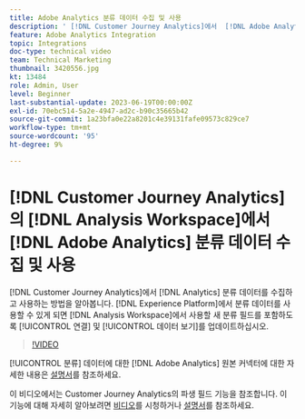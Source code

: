 ```yaml
---
title: Adobe Analytics 분류 데이터 수집 및 사용
description: ' [!DNL Customer Journey Analytics]에서  [!DNL Adobe Analytics] 분류 데이터를 수집 및 사용하는 방법을 알아봅니다.'
feature: Adobe Analytics Integration
topic: Integrations
doc-type: technical video
team: Technical Marketing
thumbnail: 3420556.jpg
kt: 13484
role: Admin, User
level: Beginner
last-substantial-update: 2023-06-19T00:00:00Z
exl-id: 70ebc514-5a2e-4947-ad2c-b90c35665b42
source-git-commit: 1a23bfa0e22a8201c4e39131fafe09573c829ce7
workflow-type: tm+mt
source-wordcount: '95'
ht-degree: 9%

---
```


# [!DNL Customer Journey Analytics]의 [!DNL Analysis Workspace]에서 [!DNL Adobe Analytics] 분류 데이터 수집 및 사용

[!DNL Customer Journey Analytics]에서 [!DNL Analytics] 분류 데이터를 수집하고 사용하는 방법을 알아봅니다. [!DNL Experience Platform]에서 분류 데이터를 사용할 수 있게 되면 [!DNL Analysis Workspace]에서 사용할 새 분류 필드를 포함하도록 [!UICONTROL 연결] 및 [!UICONTROL 데이터 보기]를 업데이트하십시오. 

>[!VIDEO](https://video.tv.adobe.com/v/3420556/?quality=12&learn=on)

[!UICONTROL 분류] 데이터에 대한 [!DNL Adobe Analytics] 원본 커넥터에 대한 자세한 내용은 [설명서](https://experienceleague.adobe.com/docs/experience-platform/sources/ui-tutorials/create/adobe-applications/classifications.html)를 참조하세요.

이 비디오에서는 Customer Journey Analytics의 파생 필드 기능을 참조합니다. 이 기능에 대해 자세히 알아보려면 [비디오](https://experienceleague.adobe.com/docs/customer-journey-analytics-learn/tutorials/data-views/derived-fields-in-cja.html)를 시청하거나 [설명서](https://experienceleague.adobe.com/docs/analytics-platform/using/cja-dataviews/derived-fields.html)를 참조하세요.
